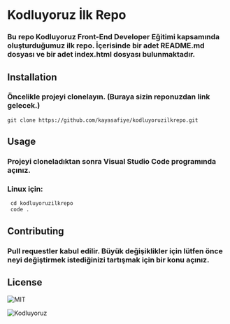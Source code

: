 # Kodluyoruz İlk Repo

### Bu repo Kodluyoruz Front-End Developer Eğitimi kapsamında oluşturduğumuz ilk repo. İçerisinde bir adet README.md dosyası ve bir adet index.html dosyası bulunmaktadır.

## Installation
### Öncelikle projeyi clonelayın. (Buraya sizin reponuzdan link gelecek.)
```
git clone https://github.com/kayasafiye/kodluyoruzilkrepo.git

```

## Usage
### Projeyi cloneladıktan sonra Visual Studio Code programında açınız.

### Linux için:
```
 cd kodluyoruzilkrepo
 code .
```

## Contributing
### Pull requestler kabul edilir. Büyük değişiklikler için lütfen önce neyi değiştirmek istediğinizi tartışmak için bir konu açınız.

## License
![MIT](https://choosealicense.com/licenses/mit/)

![Kodluyoruz](https://miro.medium.com/max/3150/2*TZeK0kyHTRHVv3gUi8BtQg.png)
